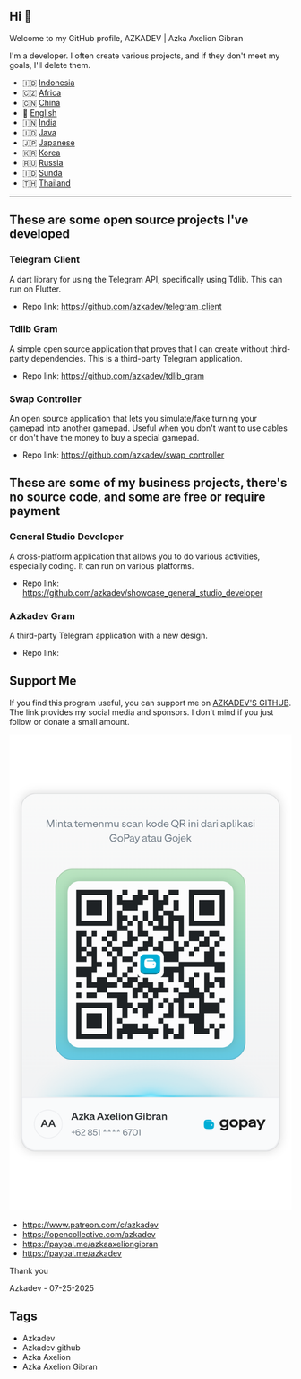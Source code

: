 ## Hi 👋

Welcome to my GitHub profile, AZKADEV | Azka Axelion Gibran

I'm a developer. I often create various projects, and if they don't meet my goals, I'll delete them.

- 🇮🇩 [Indonesia](https://github.com/azkadev/azkadev/blob/main/README.md)
- 🇨🇿 [Africa](https://github.com/azkadev/azkadev/blob/main/README_AFRIKA.md)
- 🇨🇳 [China](https://github.com/azkadev/azkadev/blob/main/README_CHINA.md)
- 🏴󠁧󠁢󠁥󠁮󠁧󠁿 [English](https://github.com/azkadev/azkadev/blob/main/README_ENGLISH.md)
- 🇮🇳 [India](https://github.com/azkadev/azkadev/blob/main/README_INDIA.md)
- 🇮🇩 [Java](https://github.com/azkadev/azkadev/blob/main/README_JAWA.md)
- 🇯🇵 [Japanese](https://github.com/azkadev/azkadev/blob/main/README_JEPANG.md)
- 🇰🇷 [Korea](https://github.com/azkadev/azkadev/blob/main/README_KOREA.md)
- 🇷🇺 [Russia](https://github.com/azkadev/azkadev/blob/main/README_RUSSIA.md)
- 🇮🇩 [Sunda](https://github.com/azkadev/azkadev/blob/main/README_SUNDA.md)
- 🇹🇭 [Thailand](https://github.com/azkadev/azkadev/blob/main/README_THAILAND.md)

---

## **These are some open source projects I've developed**

### Telegram Client
A dart library for using the Telegram API, specifically using Tdlib. This can run on Flutter.

- Repo link: https://github.com/azkadev/telegram_client

### Tdlib Gram
A simple open source application that proves that I can create without third-party dependencies. This is a third-party Telegram application.

- Repo link: https://github.com/azkadev/tdlib_gram

### Swap Controller
An open source application that lets you simulate/fake turning your gamepad into another gamepad. Useful when you don't want to use cables or don't have the money to buy a special gamepad.

- Repo link: https://github.com/azkadev/swap_controller

## **These are some of my business projects, there's no source code, and some are free or require payment**

### General Studio Developer
A cross-platform application that allows you to do various activities, especially coding. It can run on various platforms.

- Repo link: https://github.com/azkadev/showcase_general_studio_developer

### Azkadev Gram
A third-party Telegram application with a new design.

- Repo link:

## Support Me

If you find this program useful, you can support me on [AZKADEV'S GITHUB](https://github.com/azkadev). The link provides my social media and sponsors. I don't mind if you just follow or donate a small amount.

![](https://github.com/azkadev/azkadev/blob/main/assets/gopay.png)

- https://www.patreon.com/c/azkadev
- https://opencollective.com/azkadev
- https://paypal.me/azkaaxeliongibran
- https://paypal.me/azkadev

Thank you

Azkadev - 07-25-2025

## Tags

- Azkadev
- Azkadev github
- Azka Axelion
- Azka Axelion Gibran